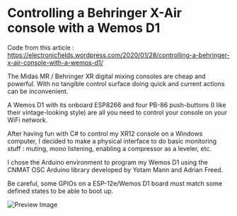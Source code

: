 # Controlling a Behringer X-Air console with a Wemos D1

Code from this article : https://electronicfields.wordpress.com/2020/01/28/controlling-a-behringer-x-air-console-with-a-wemos-d1/

The Midas MR / Behringer XR digital mixing consoles are cheap and powerful. With no tangible control surface doing quick and current actions can be inconvenient.

A Wemos D1 with its onboard ESP8266 and four PB-86 push-buttons (I like their vintage-looking style) are all you need to control your console on your WiFi network.

After having fun with C# to control my XR12 console on a Windows computer, I decided to make a physical interface to do basic monitoring stuff : muting, mono listening, enabling a compressor as a leveler, etc.

I chose the Arduino environment to program my Wemos D1 using the CNMAT OSC Arduino library developed by Yotam Mann and Adrian Freed.

Be careful, some GPIOs on a ESP-12e/Wemos D1 board must match some defined states to be able to boot up.

![Preview Image](https://electronicfields.files.wordpress.com/2020/01/82161215_2720578344655666_5196383306823761920_o.jpg)
